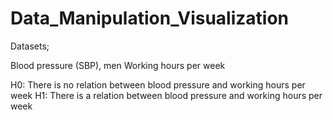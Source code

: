 # Data_Manipulation_Visualization

Datasets;

Blood pressure (SBP), men
Working hours per week

H0: There is no relation between blood pressure and working hours per week
H1: There is a relation between blood pressure and working hours per week

